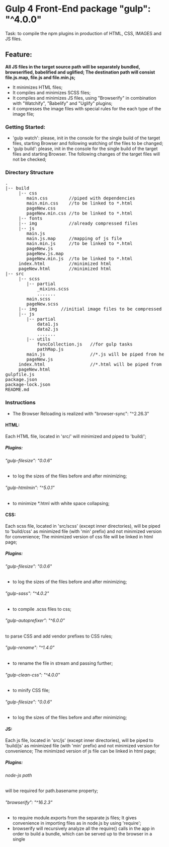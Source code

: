 # Gulp 4 Front-End package "gulp": "^4.0.0"
Task: to compile the npm plugins in production of HTML, CSS, IMAGES and JS files.

## Feature:
**All JS files in the target source path will be separately bundled, browserified, babelified and uglified; The destination path will consist file.js.map, file.js and file.min.js;**

- It minimizes HTML files;
- It compiles and minimizes SCSS files;
- It compiles and minimizes JS files, using "Browserify" 
in combination with "Watchify", "Babelify" and "Uglify" plugins;
- it compresses the image files with special rules for
the each type of the image file;


### Getting Started:

- 'gulp watch': please, init in the console for the single build of
the target files, starting Browser and following watching of the
files to be changed; 
- 'gulp build': please, init in the console for the single build of
the target files and starting Browser. The following changes of the 
target files will not be checked;

### Directory Structure
<pre>
.
|-- build
     |-- css
        main.css        //piped with dependencies
        main.min.css    //to be linked to *.html
        pageNew.css
        pageNew.min.css //to be linked to *.html
     |-- fonts
     |-- img            //already compressed files
     |-- js
        main.js
        main.js.map     //mapping of js file
        main.min.js     //to be linked to *.html
        pageNew.js
        pageNew.js.map
        pageNew.min.js  //to be linked to *.html
     index.html         //minimized html
     pageNew.html       //minimized html
|-- src
     |-- scss
        |-- partial
            _mixins.scss
            .......
        main.scss
        pageNew.scss
     |-- img         //initial image files to be compressed
     |-- js
        |-- partial
            data1.js
            data2.js
            .......
        |-- utils
            funcCollection.js   //for gulp tasks
            pathMap.js
        main.js                 //*.js will be piped from here
        pageNew.js
     index.html                 //*.html will be piped from here
     pageNew.html
gulpfile.js
package.json
package-lock.json
README.md
</pre>
### Instructions

- The Browser Reloading is realized with "browser-sync": "^2.26.3"

#### HTML: 

Each HTML file, located in 'src/' will minimized and
piped to 'build/';
##### Plugins:
###### "gulp-filesize": "0.0.6" 
- to log the sizes of the files before and after minimizing;

###### "gulp-htmlmin": "^5.0.1" 
- to minimize *.html with white space collapsing;

#### CSS: 

Each scss file, located in 'src/scss' (except inner
directories), will be piped to 'build/css' as minimized 
file (with 'min' prefix) and not minimized version
for convenience; The minimized version of css file will
be linked in html page;
##### Plugins:
###### "gulp-filesize": "0.0.6" 
- to log the sizes of the files before and after minimizing;

###### "gulp-sass": "^4.0.2"
- to compile .scss files to css;

###### "gulp-autoprefixer": "^6.0.0"
to parse CSS and add vendor prefixes to CSS rules;

###### "gulp-rename": "^1.4.0"
- to rename the file in stream and passing further;

###### "gulp-clean-css": "^4.0.0"
- to minify CSS file;

###### "gulp-filesize": "0.0.6" 
- to log the sizes of the files before and after minimizing;

#### JS:

Each js file, located in 'src/js' (except inner
directories), will be piped to 'build/js' as minimized 
file (with 'min' prefix) and not minimized version
for convenience; The minimized version of js file can
be linked in html page;
##### Plugins:
###### node-js path
will be required for path.basename property;

###### "browserify": "^16.2.3"
- to require module.exports from the separate js files;
It gives convenience in importing files as in node.js
by using 'require';
- browserify will recursively analyze all the require()
 calls in the app in order to build a bundle, which can
 be served up to the browser in a single <script> tag.
 
###### "babelify": "^10.0.0"
###### "@babel/core": "^7.3.4"
###### "@babel/preset-env": "^7.3.4"
- works in combination with "browserify", converting 
ECMAScript 2015+ code into a backwards compatible version 
of JavaScript in current and older browsers or environments;

###### "watchify": "^3.11.1"
- works in combination with "browserify", watching for
the changes, then the "browserify" bundle will be recompiled;

###### "gulp-watch": "^5.0.1"
- is used for watching the files in the target path, then
the callback function repipes the files to the 'build' path;

###### "exorcist": "^1.0.1"
- is used in combination with "browserify" to create 
separate map.js files in the pipe;

###### "vinyl-buffer": "^1.0.1"
###### "vinyl-source-stream": "^2.0.0"
- Convert streaming vinyl files to use buffers.
"vinyl-source-stream" module is just a bridge that makes it simple to 
use conventional text streams such as this in combination 
with gulp.

###### "gulp-uglify": "^3.0.2"
- Uglifying JavaScript involves changing variable and 
function names to reduce their size;

#### IMAGES:

Each image file, located in 'src/img', will be piped to 'build/img' 
as minimized file

###### "gulp-newer": "^1.4.0"
- to check the 'build' directory and to pipe the images 
from 'src/img' only if a new file exists;

###### "gulp-imagemin": "^5.0.3"
- to compress the image files, corresponding to the rules 
for compressing: gif, jpeg, png and svg files;
